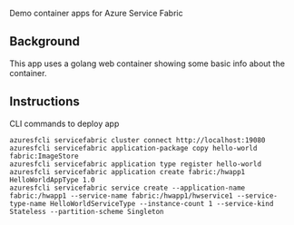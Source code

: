 Demo container apps for Azure Service Fabric

## Background
This app uses a golang web container showing some basic info about the container.

## Instructions

CLI commands to deploy app
  ```
  azuresfcli servicefabric cluster connect http://localhost:19080
  azuresfcli servicefabric application-package copy hello-world fabric:ImageStore
  azuresfcli servicefabric application type register hello-world
  azuresfcli servicefabric application create fabric:/hwapp1 HelloWorldAppType 1.0
  azuresfcli servicefabric service create --application-name fabric:/hwapp1 --service-name fabric:/hwapp1/hwservice1 --service-type-name HelloWorldServiceType --instance-count 1 --service-kind Stateless --partition-scheme Singleton
  ```
